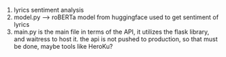 1) lyrics sentiment analysis
2) model.py --> roBERTa model from huggingface used to get sentiment of lyrics 
2) main.py is the main file in terms of the API, it utilizes the flask library, and waitress to host it. the api is not pushed to production, so that must be done, maybe tools like HeroKu?
